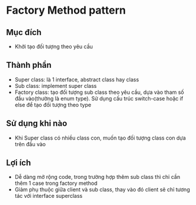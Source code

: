 # Factory Method pattern
## Mục đích
- Khởi tạo đối tượng theo yêu cầu

## Thành phần
- Super class: là 1 interface, abstract class hay class
- Sub class: implement super class
- Factory class: tạo đối tượng sub class theo yêu cầu, dựa vào tham số đầu vào(thường là enum type). Sử dụng cấu trúc switch-case hoặc if else để tạo đối tượng theo type

## Sử dụng khi nào
- Khi Super class có nhiều class con, muốn tạo đối tượng class con dựa trên đầu vào

## Lợi ích
- Dễ dàng mở rộng code, trong trường hợp thêm sub class thì chỉ cần thêm 1 case trong factory method
- Giảm phụ thuộc giữa client và sub class, thay vào đó client sẽ chỉ tương tác với interface superclass

